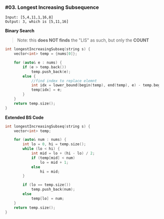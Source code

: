 ### #03. Longest Increasing Subsequence

```
Input: [5,4,11,1,16,8]
Output: 3, which is [5,11,16]
```

**Binary Search**
> Note: this **does NOT finds** the "LIS" as such, but only the **COUNT**
```cpp
int longestIncreasingSubseq(string s) {
    vector<int> temp = {nums[0]};

    for (auto& e : nums) {
        if (e > temp.back())
            temp.push_back(e);
        else {
            //find index to replace elemnt
            int idx = lower_bound(begin(temp), end(temp), e) - temp.begin();
            temp[idx] = e;
        }
    }
    return temp.size();
}
```

**Extended BS Code**
```cpp
int longestIncreasingSubseq(string s) {
    vector<int> temp;

    for (auto& num : nums) {
        int lo = 0, hi = temp.size();
        while (lo < hi) {
            int mid = lo + (hi - lo) / 2;
            if (temp[mid] < num)
                lo = mid + 1;
            else
                hi = mid;
        }

        if (lo == temp.size())
            temp.push_back(num);
        else 
            temp[lo] = num;
    }
    return temp.size();
}
```
